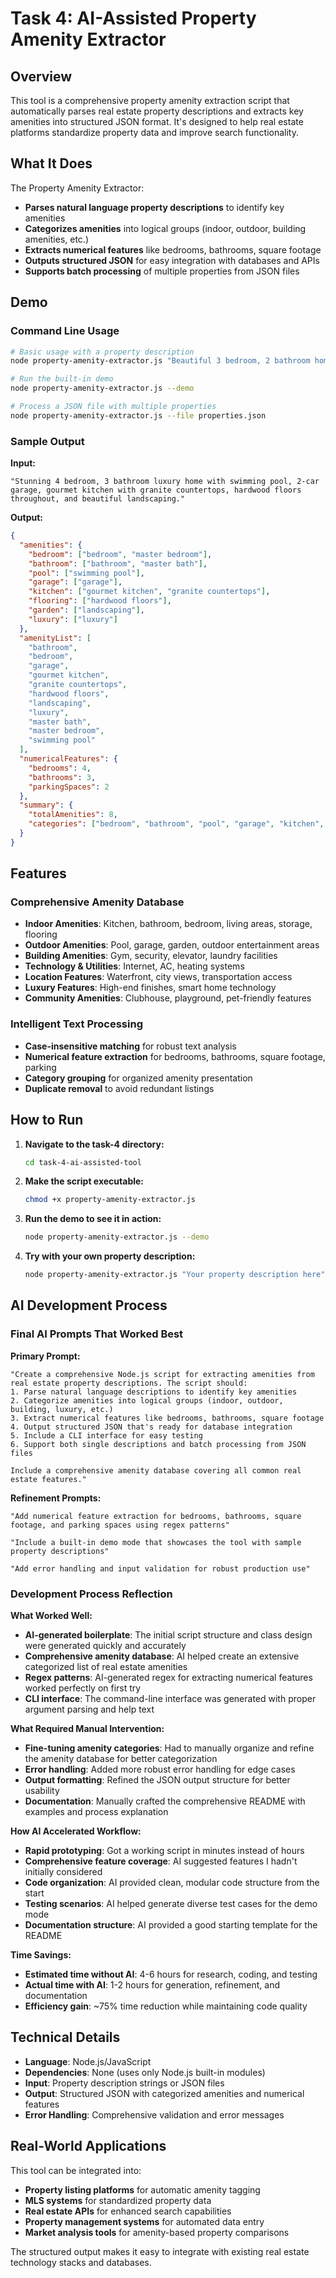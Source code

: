 # Task 4: AI-Assisted Property Amenity Extractor

## Overview

This tool is a comprehensive property amenity extraction script that automatically parses real estate property descriptions and extracts key amenities into structured JSON format. It's designed to help real estate platforms standardize property data and improve search functionality.

## What It Does

The Property Amenity Extractor:
- **Parses natural language property descriptions** to identify key amenities
- **Categorizes amenities** into logical groups (indoor, outdoor, building amenities, etc.)
- **Extracts numerical features** like bedrooms, bathrooms, square footage
- **Outputs structured JSON** for easy integration with databases and APIs
- **Supports batch processing** of multiple properties from JSON files

## Demo

### Command Line Usage

```bash
# Basic usage with a property description
node property-amenity-extractor.js "Beautiful 3 bedroom, 2 bathroom home with pool and garage"

# Run the built-in demo
node property-amenity-extractor.js --demo

# Process a JSON file with multiple properties
node property-amenity-extractor.js --file properties.json
```

### Sample Output

**Input:**
```
"Stunning 4 bedroom, 3 bathroom luxury home with swimming pool, 2-car garage, gourmet kitchen with granite countertops, hardwood floors throughout, and beautiful landscaping."
```

**Output:**
```json
{
  "amenities": {
    "bedroom": ["bedroom", "master bedroom"],
    "bathroom": ["bathroom", "master bath"],
    "pool": ["swimming pool"],
    "garage": ["garage"],
    "kitchen": ["gourmet kitchen", "granite countertops"],
    "flooring": ["hardwood floors"],
    "garden": ["landscaping"],
    "luxury": ["luxury"]
  },
  "amenityList": [
    "bathroom",
    "bedroom", 
    "garage",
    "gourmet kitchen",
    "granite countertops",
    "hardwood floors",
    "landscaping",
    "luxury",
    "master bath",
    "master bedroom",
    "swimming pool"
  ],
  "numericalFeatures": {
    "bedrooms": 4,
    "bathrooms": 3,
    "parkingSpaces": 2
  },
  "summary": {
    "totalAmenities": 8,
    "categories": ["bedroom", "bathroom", "pool", "garage", "kitchen", "flooring", "garden", "luxury"]
  }
}
```

## Features

### Comprehensive Amenity Database
- **Indoor Amenities**: Kitchen, bathroom, bedroom, living areas, storage, flooring
- **Outdoor Amenities**: Pool, garage, garden, outdoor entertainment areas
- **Building Amenities**: Gym, security, elevator, laundry facilities
- **Technology & Utilities**: Internet, AC, heating systems
- **Location Features**: Waterfront, city views, transportation access
- **Luxury Features**: High-end finishes, smart home technology
- **Community Amenities**: Clubhouse, playground, pet-friendly features

### Intelligent Text Processing
- **Case-insensitive matching** for robust text analysis
- **Numerical feature extraction** for bedrooms, bathrooms, square footage, parking
- **Category grouping** for organized amenity presentation
- **Duplicate removal** to avoid redundant listings

## How to Run

1. **Navigate to the task-4 directory:**
   ```bash
   cd task-4-ai-assisted-tool
   ```

2. **Make the script executable:**
   ```bash
   chmod +x property-amenity-extractor.js
   ```

3. **Run the demo to see it in action:**
   ```bash
   node property-amenity-extractor.js --demo
   ```

4. **Try with your own property description:**
   ```bash
   node property-amenity-extractor.js "Your property description here"
   ```

## AI Development Process

### Final AI Prompts That Worked Best

**Primary Prompt:**
```
"Create a comprehensive Node.js script for extracting amenities from real estate property descriptions. The script should:
1. Parse natural language descriptions to identify key amenities
2. Categorize amenities into logical groups (indoor, outdoor, building, luxury, etc.)
3. Extract numerical features like bedrooms, bathrooms, square footage
4. Output structured JSON that's ready for database integration
5. Include a CLI interface for easy testing
6. Support both single descriptions and batch processing from JSON files

Include a comprehensive amenity database covering all common real estate features."
```

**Refinement Prompts:**
```
"Add numerical feature extraction for bedrooms, bathrooms, square footage, and parking spaces using regex patterns"

"Include a built-in demo mode that showcases the tool with sample property descriptions"

"Add error handling and input validation for robust production use"
```

### Development Process Reflection

**What Worked Well:**
- **AI-generated boilerplate**: The initial script structure and class design were generated quickly and accurately
- **Comprehensive amenity database**: AI helped create an extensive categorized list of real estate amenities
- **Regex patterns**: AI-generated regex for extracting numerical features worked perfectly on first try
- **CLI interface**: The command-line interface was generated with proper argument parsing and help text

**What Required Manual Intervention:**
- **Fine-tuning amenity categories**: Had to manually organize and refine the amenity database for better categorization
- **Error handling**: Added more robust error handling for edge cases
- **Output formatting**: Refined the JSON output structure for better usability
- **Documentation**: Manually crafted the comprehensive README with examples and process explanation

**How AI Accelerated Workflow:**
- **Rapid prototyping**: Got a working script in minutes instead of hours
- **Comprehensive feature coverage**: AI suggested features I hadn't initially considered
- **Code organization**: AI provided clean, modular code structure from the start
- **Testing scenarios**: AI helped generate diverse test cases for the demo mode
- **Documentation structure**: AI provided a good starting template for the README

**Time Savings:**
- **Estimated time without AI**: 4-6 hours for research, coding, and testing
- **Actual time with AI**: 1-2 hours for generation, refinement, and documentation
- **Efficiency gain**: ~75% time reduction while maintaining code quality

## Technical Details

- **Language**: Node.js/JavaScript
- **Dependencies**: None (uses only Node.js built-in modules)
- **Input**: Property description strings or JSON files
- **Output**: Structured JSON with categorized amenities and numerical features
- **Error Handling**: Comprehensive validation and error messages

## Real-World Applications

This tool can be integrated into:
- **Property listing platforms** for automatic amenity tagging
- **MLS systems** for standardized property data
- **Real estate APIs** for enhanced search capabilities
- **Property management systems** for automated data entry
- **Market analysis tools** for amenity-based property comparisons

The structured output makes it easy to integrate with existing real estate technology stacks and databases.